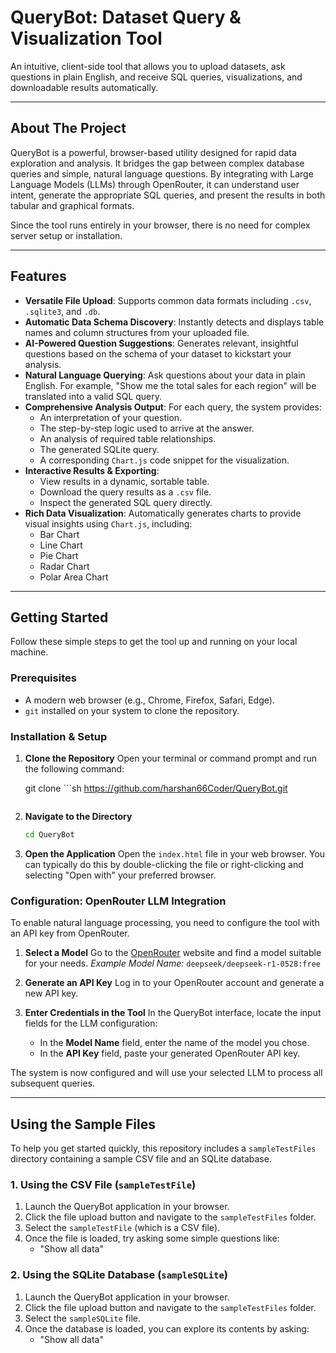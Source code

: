 # QueryBot: Dataset Query & Visualization Tool

An intuitive, client-side tool that allows you to upload datasets, ask questions in plain English, and receive SQL queries, visualizations, and downloadable results automatically.

---

## About The Project

QueryBot is a powerful, browser-based utility designed for rapid data exploration and analysis. It bridges the gap between complex database queries and simple, natural language questions. By integrating with Large Language Models (LLMs) through OpenRouter, it can understand user intent, generate the appropriate SQL queries, and present the results in both tabular and graphical formats.

Since the tool runs entirely in your browser, there is no need for complex server setup or installation.

---

## Features

* **Versatile File Upload**: Supports common data formats including `.csv`, `.sqlite3`, and `.db`.
* **Automatic Data Schema Discovery**: Instantly detects and displays table names and column structures from your uploaded file.
* **AI-Powered Question Suggestions**: Generates relevant, insightful questions based on the schema of your dataset to kickstart your analysis.
* **Natural Language Querying**: Ask questions about your data in plain English. For example, "Show me the total sales for each region" will be translated into a valid SQL query.
* **Comprehensive Analysis Output**: For each query, the system provides:
    * An interpretation of your question.
    * The step-by-step logic used to arrive at the answer.
    * An analysis of required table relationships.
    * The generated SQLite query.
    * A corresponding `Chart.js` code snippet for the visualization.
* **Interactive Results & Exporting**:
    * View results in a dynamic, sortable table.
    * Download the query results as a `.csv` file.
    * Inspect the generated SQL query directly.
* **Rich Data Visualization**: Automatically generates charts to provide visual insights using `Chart.js`, including:
    * Bar Chart
    * Line Chart
    * Pie Chart
    * Radar Chart
    * Polar Area Chart

---

## Getting Started

Follow these simple steps to get the tool up and running on your local machine.

### Prerequisites

* A modern web browser (e.g., Chrome, Firefox, Safari, Edge).
* `git` installed on your system to clone the repository.

### Installation & Setup

1.  **Clone the Repository**
    Open your terminal or command prompt and run the following command:
    
    git clone ```sh
    https://github.com/harshan66Coder/QueryBot.git
    ```

2.  **Navigate to the Directory**
    ```sh
    cd QueryBot
    ```

3.  **Open the Application**
    Open the `index.html` file in your web browser. You can typically do this by double-clicking the file or right-clicking and selecting "Open with" your preferred browser.

### Configuration: OpenRouter LLM Integration

To enable natural language processing, you need to configure the tool with an API key from OpenRouter.

1.  **Select a Model**
    Go to the [OpenRouter](https://openrouter.ai/models) website and find a model suitable for your needs.
    *Example Model Name:* `deepseek/deepseek-r1-0528:free`

2.  **Generate an API Key**
    Log in to your OpenRouter account and generate a new API key.

3.  **Enter Credentials in the Tool**
    In the QueryBot interface, locate the input fields for the LLM configuration:
    * In the **Model Name** field, enter the name of the model you chose.
    * In the **API Key** field, paste your generated OpenRouter API key.

The system is now configured and will use your selected LLM to process all subsequent queries.


---

## Using the Sample Files

To help you get started quickly, this repository includes a `sampleTestFiles` directory containing a sample CSV file and an SQLite database.

### 1. Using the CSV File (`sampleTestFile`)

1.  Launch the QueryBot application in your browser.
2.  Click the file upload button and navigate to the `sampleTestFiles` folder.
3.  Select the `sampleTestFile` (which is a CSV file).
4.  Once the file is loaded, try asking some simple questions like:
    * "Show all data"
   

### 2. Using the SQLite Database (`sampleSQLite`)

1.  Launch the QueryBot application in your browser.
2.  Click the file upload button and navigate to the `sampleTestFiles` folder.
3.  Select the `sampleSQLite` file.
4.  Once the database is loaded, you can explore its contents by asking:
    * "Show all data"